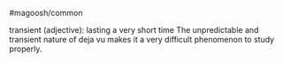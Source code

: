 #magoosh/common

transient (adjective): lasting a very short time 
The unpredictable and transient nature of deja vu makes it a very difficult phenomenon to study 
properly. 
